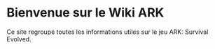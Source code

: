 # Bienvenue sur le Wiki ARK

Ce site regroupe toutes les informations utiles sur le jeu ARK: Survival Evolved.